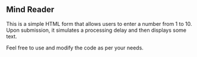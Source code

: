 ## Mind Reader

This is a simple HTML form that allows users to enter a number from 1 to 10. Upon submission, it simulates a processing delay and then displays some text.

Feel free to use and modify the code as per your needs.
